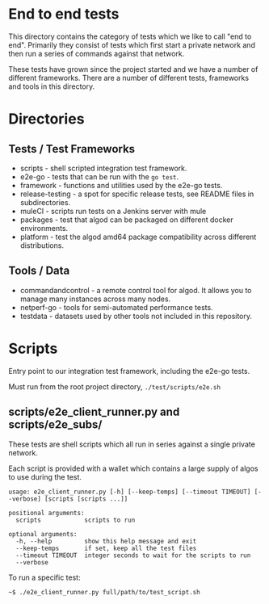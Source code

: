 # End to end tests

This directory contains the category of tests which we like to call "end to end". Primarily they consist of tests which first start a private network and then run a series of commands against that network.

These tests have grown since the project started and we have a number of different frameworks. There are a number of different tests, frameworks and tools in this directory.


# Directories
## Tests / Test Frameworks

* scripts - shell scripted integration test framework.
* e2e-go - tests that can be run with the `go test`.
* framework - functions and utilities used by the e2e-go tests.
* release-testing - a spot for specific release tests, see README files in subdirectories.
* muleCI - scripts run tests on a Jenkins server with mule
* packages - test that algod can be packaged on different docker environments.
* platform - test the algod amd64 package compatibility across different distributions.

## Tools / Data
* commandandcontrol - a remote control tool for algod. It allows you to manage many instances across many nodes.
* netperf-go - tools for semi-automated performance tests.
* testdata - datasets used by other tools not included in this repository.

# Scripts

Entry point to our integration test framework, including the e2e-go tests.

Must run from the root project directory, `./test/scripts/e2e.sh`

## scripts/e2e_client_runner.py and scripts/e2e_subs/

These tests are shell scripts which all run in series against a single private network.

Each script is provided with a wallet which contains a large supply of algos to use during the test.
```
usage: e2e_client_runner.py [-h] [--keep-temps] [--timeout TIMEOUT] [--verbose] [scripts [scripts ...]]

positional arguments:
  scripts            scripts to run

optional arguments:
  -h, --help         show this help message and exit
  --keep-temps       if set, keep all the test files
  --timeout TIMEOUT  integer seconds to wait for the scripts to run
  --verbose
```

To run a specific test:
```
~$ ./e2e_client_runner.py full/path/to/test_script.sh
```
